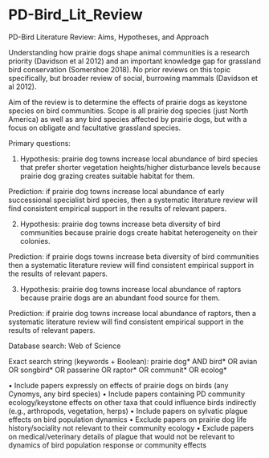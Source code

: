 # PD-Bird_Lit_Review

PD-Bird Literature Review: Aims, Hypotheses, and Approach

Understanding how prairie dogs shape animal communities is a research priority (Davidson et al 2012) and an important knowledge gap for grassland bird conservation (Somershoe 2018). No prior reviews on this topic specifically, but broader review of social, burrowing mammals (Davidson et al 2012).

Aim of the review is to determine the effects of prairie dogs as keystone species on bird communities. Scope is all prairie dog species (just North America) as well as any bird species affected by prairie dogs, but with a focus on obligate and facultative grassland species.

Primary questions:
 
1. Hypothesis: prairie dog towns increase local abundance of bird species that prefer shorter vegetation heights/higher disturbance levels because prairie dog grazing creates suitable habitat for them.
 
Prediction: if prairie dog towns increase local abundance of early successional specialist bird species, then a systematic literature review will find consistent empirical support in the results of relevant papers.
 
2. Hypothesis: prairie dog towns increase beta diversity of bird communities because prairie dogs create habitat heterogeneity on their colonies.
 
Prediction: if prairie dogs towns increase beta diversity of bird communities then a systematic literature review will find consistent empirical support in the results of relevant papers.
 
3. Hypothesis: prairie dog towns increase local abundance of raptors because prairie dogs are an abundant food source for them.
 
Prediction: if prairie dog towns increase local abundance of raptors, then a systematic literature review will find consistent empirical support in the results of relevant papers.

Database search: Web of Science

Exact search string (keywords + Boolean): prairie dog* AND bird* OR avian OR songbird* OR passerine OR raptor* OR communit* OR ecolog* 

•  Include papers expressly on effects of prairie dogs on birds (any Cynomys, any bird species)
•  Include papers containing PD community ecology/keystone effects on other taxa that could influence birds indirectly (e.g., arthropods, vegetation, herps)
•  Include papers on sylvatic plague effects on bird population dynamics
•	Exclude papers on prairie dog life history/sociality not relevant to their community ecology
•	Exclude papers on medical/veterinary details of plague that would not be relevant to dynamics of bird population response or community effects
